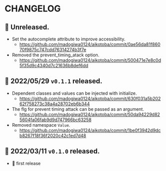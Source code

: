 # CHANGELOG

## :gift: Unreleased.

- Set the autocomplete attribute to improve accessibility.
  - https://github.com/madogiwa0124/aikotoba/commit/0ae56da81f86070f9875c747cdd76314274b3f7e
- Removed the prevent_timing_atack option.
  - https://github.com/madogiwa0124/aikotoba/commit/500471e7e8c0d5f35d9c4340d7c21636b8def6dd

## :gift: 2022/05/29 `v0.1.1` released.

- Dependent classes and values can be injected with initialize.
  - https://github.com/madogiwa0124/aikotoba/commit/630f031a5b20262f758273c38a4a28702eb6b344
- The flg for prevent timing attack can be passed as an argument.
  - https://github.com/madogiwa0124/aikotoba/commit/50da94229d825604fa06fab9d9d747966bc63258
- Removed namespace `Value`.
  - https://github.com/madogiwa0124/aikotoba/commit/1be0f3942d9dcb8267f18f36f2020c42c1ed7d48

## :gift: 2022/03/11 `v0.1.0` released.

- :tada: first release
